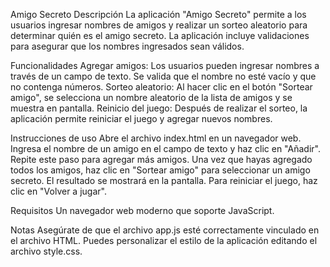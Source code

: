 Amigo Secreto
Descripción
La aplicación "Amigo Secreto" permite a los usuarios ingresar nombres de amigos y realizar un sorteo aleatorio para determinar quién es el amigo secreto. La aplicación incluye validaciones para asegurar que los nombres ingresados sean válidos.

Funcionalidades
Agregar amigos: Los usuarios pueden ingresar nombres a través de un campo de texto. Se valida que el nombre no esté vacío y que no contenga números.
Sorteo aleatorio: Al hacer clic en el botón "Sortear amigo", se selecciona un nombre aleatorio de la lista de amigos y se muestra en pantalla.
Reinicio del juego: Después de realizar el sorteo, la aplicación permite reiniciar el juego y agregar nuevos nombres.

Instrucciones de uso
Abre el archivo index.html en un navegador web.
Ingresa el nombre de un amigo en el campo de texto y haz clic en "Añadir". Repite este paso para agregar más amigos.
Una vez que hayas agregado todos los amigos, haz clic en "Sortear amigo" para seleccionar un amigo secreto.
El resultado se mostrará en la pantalla. Para reiniciar el juego, haz clic en "Volver a jugar".

Requisitos
Un navegador web moderno que soporte JavaScript.

Notas
Asegúrate de que el archivo app.js esté correctamente vinculado en el archivo HTML.
Puedes personalizar el estilo de la aplicación editando el archivo style.css.